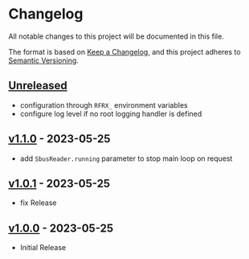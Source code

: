 # Changelog

All notable changes to this project will be documented in this file.

The format is based on [Keep a Changelog](https://keepachangelog.com/en/1.0.0/),
and this project adheres to [Semantic Versioning](https://semver.org/spec/v2.0.0.html).

## [Unreleased]

- configuration through `RFRX_` environment variables
- configure log level if no root logging handler is defined

## [v1.1.0] - 2023-05-25

- add `SbusReader.running` parameter to stop main loop on request

## [v1.0.1] - 2023-05-25

- fix Release

## [v1.0.0] - 2023-05-25

- Initial Release

[unreleased]: https://github.com/nim65s/rfrx/compare/v1.1.0...HEAD
[v1.1.0]: https://github.com/nim65s/rfrx/compare/v1.0.1...v1.1.0
[v1.0.1]: https://github.com/nim65s/rfrx/compare/v1.0.0...v1.0.1
[v1.0.0]: https://github.com/nim65s/rfrx/releases/tag/v1.0.0
